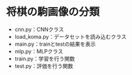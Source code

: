 # 将棋の駒画像の分類

- cnn.py：CNNクラス
- load_koma.py：データセットを読み込むクラス
- main.py：trainとtestの結果を表示
- mlp.py：MLPクラス
- train.py：学習を行う関数
- test.py：評価を行う関数
